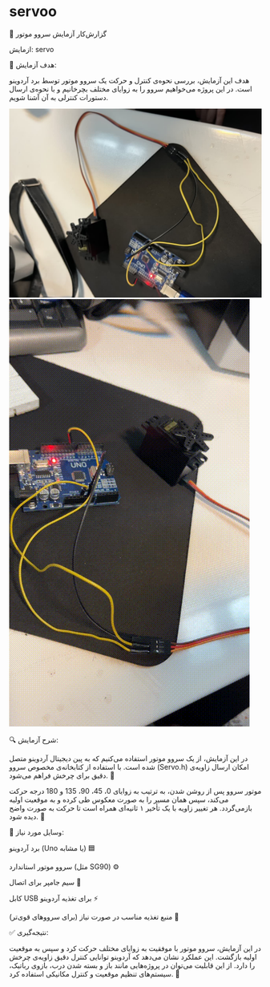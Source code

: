 # servoo
🧪 گزارش‌کار آزمایش سروو موتور 


ازمایش: servo


🎯 هدف آزمایش:

هدف این آزمایش، بررسی نحوه‌ی کنترل و حرکت یک سروو موتور توسط برد آردوینو است. در این پروژه می‌خواهیم سروو را به زوایای مختلف بچرخانیم و با نحوه‌ی ارسال دستورات کنترلی به آن آشنا شویم.

![](photo.jpg)
![](output.gif)

🔍 شرح آزمایش:

در این آزمایش، از یک سروو موتور استفاده می‌کنیم که به پین دیجیتال آردوینو متصل شده است. با استفاده از کتابخانه‌ی مخصوص سروو (Servo.h) امکان ارسال زاویه‌ی دقیق برای چرخش فراهم می‌شود. 📐

موتور سروو پس از روشن شدن، به ترتیب به زوایای 0، 45، 90، 135 و 180 درجه حرکت می‌کند، سپس همان مسیر را به صورت معکوس طی کرده و به موقعیت اولیه بازمی‌گردد. هر تغییر زاویه با یک تأخیر ۱ ثانیه‌ای همراه است تا حرکت به صورت واضح دیده شود. 🔄

🧰 وسایل مورد نیاز:

برد آردوینو (Uno یا مشابه) 🟦

سروو موتور استاندارد (مثل SG90) ⚙️

سیم جامپر برای اتصال 🔌

کابل USB برای تغذیه آردوینو ⚡

منبع تغذیه مناسب در صورت نیاز (برای سرووهای قوی‌تر) 🔋

✅ نتیجه‌گیری:

در این آزمایش، سروو موتور با موفقیت به زوایای مختلف حرکت کرد و سپس به موقعیت اولیه بازگشت. این عملکرد نشان می‌دهد که آردوینو توانایی کنترل دقیق زاویه‌ی چرخش را دارد. از این قابلیت می‌توان در پروژه‌هایی مانند باز و بسته شدن درب، بازوی رباتیک، سیستم‌های تنظیم موقعیت و کنترل مکانیکی استفاده کرد. 🤖


